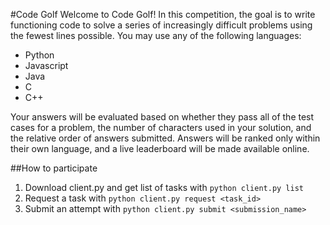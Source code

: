 #Code Golf
Welcome to Code Golf! In this competition, the goal is to write functioning code to solve a series
of increasingly difficult problems using the fewest lines possible. You may use any of the following languages:
* Python
* Javascript
* Java
* C
* C++

Your answers will be evaluated based on whether they pass all of the test cases for a problem, the number of
characters used in your solution, and the relative order of answers submitted. Answers will be ranked only
within their own language, and a live leaderboard will be made available online. 

##How to participate
1. Download client.py and get list of tasks with `python client.py list`
2. Request a task with `python client.py request <task_id>`
3. Submit an attempt with `python client.py submit <submission_name>`